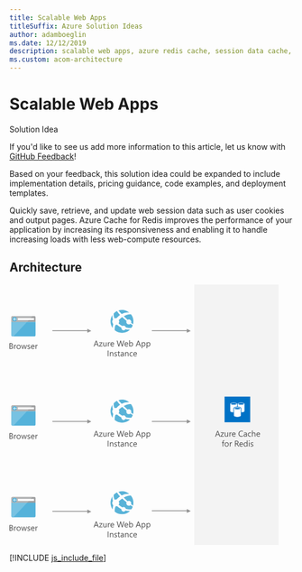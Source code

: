 ```yaml
---
title: Scalable Web Apps
titleSuffix: Azure Solution Ideas
author: adamboeglin
ms.date: 12/12/2019
description: scalable web apps, azure redis cache, session data cache, user cookie cache, azure cache for redis
ms.custom: acom-architecture
---
```

# Scalable Web Apps

<div class="alert">
    <p class="alert-title">
        <span class="icon is-left" aria-hidden="true">
            <span class="icon docon docon-lightbulb" role="presentation"></span>
        </span>Solution Idea</p>
    <p>If you'd like to see us add more information to this article, let us know with <a href="#feedback">GitHub Feedback</a>!</p>
    <p>Based on your feedback, this solution idea could be expanded to include implementation details, pricing guidance, code examples, and deployment templates.</p>
</div>

Quickly save, retrieve, and update web session data such as user cookies and output pages. Azure Cache for Redis improves the performance of your application by increasing its responsiveness and enabling it to handle increasing loads with less web-compute resources.

## Architecture

<svg class="architecture-diagram" aria-labelledby="scalable-web-apps" height="462" viewbox="0 0 478 462" width="478" xmlns="http://www.w3.org/2000/svg">
    <g fill="none" fill-rule="evenodd" stroke="none" stroke-width="1">
        <path fill="#F3F3F3" d="M327.96 461.997h149.714V0H327.96z"/>
        <path fill="#949494" d="M145.29 82.15l-7.064-3.646v2.534H76.208v1.5h62.018v3.03zM145.29 243.01l-7.064-3.646v2.534H76.208v1.5h62.018v3.03zM321.79 243.01l-7.065-3.646v2.534h-62.018v1.5h62.018v3.03zM321.79 82.15l-7.065-3.646v2.534h-62.018v1.5h62.018v3.03zM321.79 401.69l-7.065-3.647v2.534h-62.018v1.5h62.018v3.031zM145.29 402.69l-7.064-3.647v2.534H76.208v1.5h62.018v3.031z"/>
        <path d="M0 114.363v-10.285h2.926c.889 0 1.594.218 2.116.653.52.435.78 1 .78 1.699 0 .584-.156 1.09-.471 1.52-.317.432-.751.737-1.306.919v.029c.693.08 1.248.343 1.664.785.416.443.624 1.018.624 1.725 0 .88-.316 1.593-.947 2.138-.631.545-1.427.817-2.388.817H0zm1.205-9.194v3.32h1.233c.66 0 1.179-.16 1.556-.477.378-.318.567-.766.567-1.344 0-1-.658-1.5-1.972-1.5H1.205zm0 4.403v3.7H2.84c.708 0 1.256-.167 1.646-.501.39-.335.584-.794.584-1.378 0-1.214-.827-1.821-2.481-1.821H1.205zM12.092 108.21c-.206-.158-.502-.237-.89-.237-.502 0-.921.237-1.258.71-.337.472-.505 1.118-.505 1.935v3.745H8.262v-7.344h1.177v1.512h.028c.167-.516.423-.919.768-1.208.343-.29.728-.433 1.154-.433.307 0 .54.034.703.1v1.22zM16.244 114.535c-1.085 0-1.951-.343-2.6-1.03-.647-.685-.971-1.595-.971-2.728 0-1.233.337-2.197 1.012-2.89.673-.694 1.584-1.04 2.732-1.04 1.095 0 1.949.337 2.563 1.01.615.675.922 1.61.922 2.805 0 1.172-.331 2.11-.993 2.816-.662.705-1.551 1.057-2.665 1.057m.087-6.698c-.756 0-1.354.257-1.793.77-.44.515-.66 1.223-.66 2.127 0 .87.223 1.557.667 2.059.444.502 1.04.753 1.786.753.76 0 1.345-.246 1.753-.74.409-.491.613-1.192.613-2.101 0-.918-.204-1.625-.613-2.122-.408-.498-.993-.746-1.753-.746M31.033 107.018l-2.201 7.345h-1.22l-1.514-5.257a3.523 3.523 0 01-.114-.682h-.029a3.197 3.197 0 01-.151.667l-1.642 5.272h-1.176l-2.224-7.345h1.234l1.52 5.523c.048.167.082.387.101.66h.058c.014-.21.057-.435.129-.674l1.692-5.509h1.076l1.521 5.537c.047.177.084.398.107.66h.058c.009-.186.049-.406.122-.66l1.491-5.537h1.162zM31.952 114.097v-1.262c.641.473 1.346.71 2.115.71 1.033 0 1.55-.344 1.55-1.033a.898.898 0 00-.133-.498 1.323 1.323 0 00-.358-.362 2.73 2.73 0 00-.531-.284 33.69 33.69 0 00-.657-.26 8.275 8.275 0 01-.856-.393 2.56 2.56 0 01-.617-.444 1.663 1.663 0 01-.373-.563 1.99 1.99 0 01-.126-.739c0-.344.079-.649.237-.914a2.08 2.08 0 01.631-.667 2.93 2.93 0 01.9-.405 3.985 3.985 0 011.043-.137c.637 0 1.205.11 1.707.33v1.191c-.54-.354-1.161-.53-1.864-.53-.22 0-.419.024-.596.074-.176.05-.328.122-.455.212a.982.982 0 00-.294.327.858.858 0 00-.104.418c0 .192.035.352.104.481.07.13.171.244.305.345.134.1.296.191.487.272.192.081.409.17.654.266.325.124.616.252.875.384.257.13.477.28.659.444.181.165.322.355.42.57.097.215.147.471.147.768 0 .363-.081.678-.24.946-.161.268-.375.49-.643.667a2.933 2.933 0 01-.924.395 4.58 4.58 0 01-1.098.128c-.756 0-1.41-.145-1.965-.437M44.531 110.985h-5.184c.018.817.238 1.448.66 1.894.42.444.998.667 1.735.667.827 0 1.587-.273 2.28-.818v1.105c-.645.467-1.499.702-2.56.702-1.037 0-1.853-.333-2.446-1-.592-.667-.889-1.606-.889-2.816 0-1.142.324-2.074.971-2.793.65-.72 1.453-1.08 2.415-1.08.96 0 1.704.312 2.23.933.525.622.788 1.484.788 2.589v.617zm-1.204-.997c-.005-.68-.169-1.207-.49-1.585-.324-.378-.773-.566-1.347-.566-.555 0-1.025.198-1.412.594-.388.398-.627.916-.718 1.557h3.967zM50.14 108.21c-.206-.158-.502-.237-.89-.237-.502 0-.922.237-1.258.71-.337.472-.505 1.118-.505 1.935v3.745h-1.178v-7.344h1.178v1.512h.027c.167-.516.423-.919.768-1.208.344-.29.729-.433 1.155-.433.306 0 .54.034.703.1v1.22zM158.528 430.558h-1.334l-1.09-2.883h-4.36l-1.026 2.883h-1.34l3.943-10.285h1.248l3.96 10.285zm-2.818-3.966l-1.614-4.383a4.005 4.005 0 01-.157-.688h-.03c-.048.292-.102.52-.165.688l-1.599 4.383h3.565zM165.005 423.55l-4.347 6.004h4.304v1.004h-6.032v-.366l4.346-5.974h-3.937v-1.005h5.666zM172.464 430.558h-1.176v-1.162h-.03c-.486.89-1.242 1.334-2.265 1.334-1.75 0-2.625-1.042-2.625-3.127v-4.391h1.169v4.203c0 1.55.593 2.326 1.779 2.326.574 0 1.045-.212 1.417-.635.37-.424.555-.978.555-1.66v-4.234h1.176v7.346zM178.667 424.404c-.206-.158-.502-.237-.89-.237-.502 0-.921.237-1.258.71-.337.472-.505 1.12-.505 1.935v3.744h-1.177v-7.343h1.177v1.512h.028c.167-.515.423-.919.768-1.208a1.74 1.74 0 011.154-.433c.307 0 .54.034.703.1v1.22zM185.652 427.18h-5.184c.018.816.238 1.447.66 1.894.42.444.998.667 1.735.667.827 0 1.587-.274 2.28-.82v1.107c-.645.466-1.499.702-2.56.702-1.037 0-1.853-.333-2.446-1-.592-.667-.889-1.607-.889-2.817 0-1.141.324-2.074.971-2.793.65-.718 1.453-1.08 2.415-1.08.96 0 1.704.313 2.23.934.525.622.788 1.483.788 2.589v.617zm-1.204-.997c-.005-.68-.169-1.207-.49-1.585-.324-.378-.773-.566-1.347-.566-.555 0-1.025.198-1.412.593-.388.399-.627.916-.718 1.558h3.967zM203.805 420.272l-2.904 10.286h-1.413l-2.117-7.517a4.81 4.81 0 01-.165-1.046h-.027a5.402 5.402 0 01-.186 1.032l-2.13 7.53h-1.4l-3.011-10.285h1.327l2.186 7.89c.091.33.148.674.172 1.034h.036c.024-.255.099-.599.222-1.034l2.273-7.89h1.156l2.18 7.947c.077.274.135.594.173.962h.028c.02-.25.083-.578.194-.99l2.1-7.918h1.306zM210.726 427.18h-5.184c.018.816.238 1.447.66 1.894.42.444.998.667 1.735.667.827 0 1.587-.274 2.28-.82v1.107c-.645.466-1.499.702-2.56.702-1.037 0-1.853-.333-2.446-1-.592-.667-.889-1.607-.889-2.817 0-1.141.324-2.074.971-2.793.65-.718 1.453-1.08 2.415-1.08.96 0 1.704.313 2.23.934.525.622.788 1.483.788 2.589v.617zm-1.204-.997c-.005-.68-.169-1.207-.49-1.585-.324-.378-.773-.566-1.347-.566-.555 0-1.025.198-1.412.593-.388.399-.627.916-.718 1.558h3.967zM213.71 429.496h-.028v1.061h-1.177v-10.874h1.177v4.821h.028c.578-.975 1.425-1.463 2.539-1.463.942 0 1.68.33 2.213.986.532.657.799 1.537.799 2.643 0 1.228-.3 2.213-.896 2.952-.598.738-1.415 1.106-2.453 1.106-.97 0-1.705-.41-2.202-1.232m-.028-2.962v1.025c0 .608.197 1.122.592 1.545.393.424.894.636 1.502.636.713 0 1.27-.272 1.675-.817.404-.546.606-1.304.606-2.276 0-.816-.19-1.458-.567-1.922-.377-.462-.89-.694-1.535-.694-.684 0-1.233.236-1.65.713-.415.477-.623 1.071-.623 1.79M233.283 430.558h-1.334l-1.09-2.883h-4.361l-1.025 2.883h-1.341l3.944-10.285h1.248l3.959 10.285zm-2.818-3.966l-1.614-4.383a4.005 4.005 0 01-.157-.688h-.03c-.048.292-.102.52-.165.688l-1.599 4.383h3.565zM235.844 429.496h-.028v4.438h-1.177v-10.72h1.177v1.29h.028c.578-.975 1.425-1.463 2.539-1.463.947 0 1.686.33 2.215.986.532.657.797 1.537.797 2.643 0 1.228-.3 2.213-.896 2.952-.598.738-1.415 1.106-2.453 1.106-.952 0-1.685-.41-2.202-1.232m-.028-2.962v1.025c0 .608.197 1.122.592 1.545.393.424.894.636 1.502.636.713 0 1.27-.272 1.675-.817.404-.546.606-1.304.606-2.276 0-.816-.19-1.458-.567-1.922-.377-.462-.89-.694-1.535-.694-.684 0-1.233.236-1.65.713-.415.477-.623 1.071-.623 1.79M244.478 429.496h-.027v4.438h-1.178v-10.72h1.178v1.29h.027c.578-.975 1.425-1.463 2.539-1.463.947 0 1.687.33 2.216.986.53.657.796 1.537.796 2.643 0 1.228-.3 2.213-.896 2.952-.597.738-1.415 1.106-2.453 1.106-.952 0-1.684-.41-2.202-1.232m-.027-2.962v1.025c0 .608.196 1.122.59 1.545.394.424.895.636 1.503.636.713 0 1.27-.272 1.675-.817.405-.546.607-1.304.607-2.276 0-.816-.19-1.458-.568-1.922-.377-.462-.888-.694-1.535-.694-.683 0-1.232.236-1.648.713-.416.477-.624 1.071-.624 1.79M174.475 448.183h1.205v-10.284h-1.205zM184.323 448.184h-1.177v-4.188c0-1.56-.568-2.338-1.707-2.338-.588 0-1.074.219-1.459.663-.385.442-.577 1-.577 1.675v4.188h-1.177v-7.346h1.177v1.22h.028c.555-.928 1.358-1.392 2.411-1.392.802 0 1.417.26 1.842.78.426.517.64 1.267.64 2.249v4.489zM186.095 447.918v-1.263c.64.474 1.345.71 2.114.71 1.034 0 1.55-.343 1.55-1.032a.898.898 0 00-.132-.498 1.31 1.31 0 00-.359-.362 2.73 2.73 0 00-.53-.284 33.69 33.69 0 00-.657-.261 8.275 8.275 0 01-.856-.392 2.588 2.588 0 01-.618-.444 1.667 1.667 0 01-.373-.564 1.987 1.987 0 01-.126-.738c0-.345.08-.649.237-.914a2.07 2.07 0 01.631-.667c.263-.181.564-.314.9-.405a3.985 3.985 0 011.043-.137c.637 0 1.206.109 1.707.33v1.191c-.54-.354-1.16-.532-1.864-.532-.22 0-.418.026-.595.075-.177.05-.328.123-.456.212a.995.995 0 00-.294.328.858.858 0 00-.103.418c0 .192.035.352.103.481.07.13.172.244.305.345.135.099.296.191.487.272.192.081.41.17.654.266.326.124.617.252.875.384.257.129.477.279.66.444.18.165.322.354.42.57.096.215.146.471.146.768 0 .363-.08.678-.24.946a2.077 2.077 0 01-.642.667 2.933 2.933 0 01-.924.395 4.58 4.58 0 01-1.098.128c-.756 0-1.41-.145-1.965-.437M196.179 448.112c-.278.151-.644.23-1.099.23-1.286 0-1.929-.718-1.929-2.153v-4.347h-1.262v-1.003h1.262v-1.793l1.176-.38v2.173h1.852v1.003h-1.852v4.14c0 .491.084.844.251 1.054.167.21.446.314.833.314.296 0 .552-.08.768-.243v1.005zM203.006 448.184h-1.176v-1.148h-.028c-.512.879-1.265 1.32-2.26 1.32-.732 0-1.304-.194-1.718-.581-.413-.387-.62-.902-.62-1.542 0-1.372.808-2.17 2.424-2.396l2.202-.307c0-1.25-.505-1.873-1.514-1.873-.883 0-1.682.3-2.395.904v-1.205c.722-.46 1.555-.69 2.496-.69 1.726 0 2.59.914 2.59 2.74v4.778zm-1.176-3.715l-1.77.243c-.546.076-.958.212-1.235.405-.277.195-.416.538-.416 1.03 0 .358.128.65.384.879.256.227.596.34 1.021.34.584 0 1.066-.205 1.446-.613.38-.41.57-.927.57-1.553v-.731zM211.318 448.184h-1.177v-4.188c0-1.56-.568-2.338-1.707-2.338-.588 0-1.074.219-1.459.663-.385.442-.577 1-.577 1.675v4.188h-1.177v-7.346h1.177v1.22h.028c.555-.928 1.358-1.392 2.411-1.392.802 0 1.417.26 1.842.78.426.517.64 1.267.64 2.249v4.489zM218.54 447.847c-.563.339-1.233.509-2.008.509-1.047 0-1.892-.341-2.535-1.023-.644-.68-.965-1.563-.965-2.65 0-1.21.347-2.182 1.04-2.914.694-.734 1.618-1.103 2.776-1.103.645 0 1.214.12 1.707.36v1.205c-.545-.382-1.128-.573-1.75-.573-.751 0-1.367.268-1.847.806-.48.537-.721 1.243-.721 2.118 0 .862.226 1.54.678 2.037.452.499 1.058.748 1.818.748.64 0 1.244-.213 1.807-.64v1.12zM226.221 444.806h-5.184c.018.816.238 1.447.66 1.894.42.444.999.667 1.736.667.827 0 1.587-.273 2.28-.82v1.107c-.645.466-1.5.702-2.56.702-1.037 0-1.853-.333-2.446-1-.593-.667-.89-1.607-.89-2.817 0-1.141.325-2.074.971-2.793.65-.718 1.453-1.08 2.415-1.08.96 0 1.704.313 2.23.934.525.622.788 1.483.788 2.589v.617zm-1.203-.997c-.006-.68-.17-1.207-.492-1.585-.323-.378-.772-.566-1.346-.566-.555 0-1.025.198-1.412.593-.387.399-.626.916-.718 1.558h3.968z" fill="#505050"/>
        <path d="M199.097 52.228l.002.002c5.56-2.957 10.429-3.023 13.575-2.543a20.348 20.348 0 00-19.222-3.691 164.04 164.04 0 005.644 6.232h.001zM183.747 69.421a6.133 6.133 0 01.004-7.448c-1.4-3.366-1.284-6.164-.82-8.125-4.688 6.821-4.857 16.052.089 23.134.109-2.094.443-4.52 1.182-7.037a6.215 6.215 0 01-.455-.524M186.543 59.914a6.144 6.144 0 013.35-.23c.222-.252.45-.505.686-.757a37.668 37.668 0 015.65-4.895l-.013-.014c-2.143-2.274-4.043-4.606-5.463-6.918a20.182 20.182 0 00-5.624 4.07c-.283 1.666-.403 4.823 1.414 8.744M202.89 56.124c2.4 2.386 4.677 4.517 6.75 6.374a4.361 4.361 0 015.643 1.12 4.364 4.364 0 01.594 4.208 109.046 109.046 0 003.487 2.73c1.55-5.87.471-12.366-3.509-17.56-.078-.102-.162-.198-.242-.299-.35-.033-5.523-.445-12.723 3.427M205.058 80.132a4.068 4.068 0 01-5.683-.747 4.06 4.06 0 01-.788-2.863 33.99 33.99 0 01-5.927-3.779 51.36 51.36 0 01-1.648-1.392 6.11 6.11 0 01-2.835.461c-1.383 3.714-1.54 7.012-1.394 9.25a20.353 20.353 0 0012.941 4.632 20.265 20.265 0 0014.115-5.723c-2.04-.004-4.764-.135-7.88-.828a3.974 3.974 0 01-.9.99M214.466 69.738a4.384 4.384 0 01-6.137-.817c-1.026-1.341-1.132-3.083-.457-4.514-2.551-1.99-5.243-4.215-7.783-6.564h.002c-.066-.061-.13-.124-.194-.185.064.063.125.128.19.19-1.654 1.128-3.423 2.535-5.304 4.29-.247.233-.475.466-.71.7a6.162 6.162 0 01-.257 6.143c.355.304.722.607 1.106.91a38.16 38.16 0 005.499 3.654c1.75-1.127 4.1-.763 5.386.922.375.49.608 1.042.73 1.61 5.053 1.453 8.75.947 10.004.685a20.324 20.324 0 002.279-4.463c-.77-.524-2.128-1.434-4.085-2.813-.091.083-.17.176-.27.252" fill="#59B3D8"/>
        <path d="M158.528 109.737h-1.334l-1.09-2.883h-4.36l-1.026 2.883h-1.34l3.943-10.285h1.248l3.96 10.285zm-2.818-3.966l-1.614-4.383a4.005 4.005 0 01-.157-.688h-.03a3.764 3.764 0 01-.165.688l-1.599 4.383h3.565zM165.005 102.73l-4.347 6.003h4.304v1.004h-6.032v-.366l4.346-5.974h-3.937v-1.005h5.666zM172.464 109.737h-1.176v-1.162h-.03c-.486.89-1.242 1.334-2.265 1.334-1.75 0-2.625-1.042-2.625-3.127v-4.39h1.169v4.203c0 1.55.593 2.325 1.779 2.325.574 0 1.045-.212 1.417-.635.37-.424.555-.977.555-1.66v-4.233h1.176v7.345zM178.667 103.584c-.206-.159-.502-.237-.89-.237-.502 0-.921.237-1.258.71-.337.472-.505 1.118-.505 1.936v3.744h-1.177v-7.344h1.177v1.513h.028c.167-.517.423-.92.768-1.209.343-.29.728-.434 1.154-.434.307 0 .54.034.703.1v1.22zM185.652 106.359h-5.184c.018.817.238 1.448.66 1.894.42.444.998.667 1.735.667.827 0 1.587-.273 2.28-.818v1.105c-.645.467-1.499.702-2.56.702-1.037 0-1.853-.333-2.446-1-.592-.667-.889-1.606-.889-2.816 0-1.142.324-2.074.971-2.793.65-.72 1.453-1.08 2.415-1.08.96 0 1.704.312 2.23.933.525.622.788 1.484.788 2.589v.617zm-1.204-.997c-.005-.68-.169-1.207-.49-1.585-.324-.378-.773-.566-1.347-.566-.555 0-1.025.198-1.412.594-.388.398-.627.916-.718 1.557h3.967zM203.805 99.452l-2.904 10.285h-1.413l-2.117-7.516a4.81 4.81 0 01-.165-1.047h-.027a5.402 5.402 0 01-.186 1.033l-2.13 7.53h-1.4l-3.011-10.285h1.327l2.186 7.89c.091.33.148.673.172 1.033h.036c.024-.254.099-.598.222-1.033l2.273-7.89h1.156l2.18 7.947c.077.273.135.593.173.96h.028c.02-.248.083-.577.194-.99l2.1-7.917h1.306zM210.726 106.359h-5.184c.018.817.238 1.448.66 1.894.42.444.998.667 1.735.667.827 0 1.587-.273 2.28-.818v1.105c-.645.467-1.499.702-2.56.702-1.037 0-1.853-.333-2.446-1-.592-.667-.889-1.606-.889-2.816 0-1.142.324-2.074.971-2.793.65-.72 1.453-1.08 2.415-1.08.96 0 1.704.312 2.23.933.525.622.788 1.484.788 2.589v.617zm-1.204-.997c-.005-.68-.169-1.207-.49-1.585-.324-.378-.773-.566-1.347-.566-.555 0-1.025.198-1.412.594-.388.398-.627.916-.718 1.557h3.967zM213.71 108.676h-.028v1.06h-1.177V98.865h1.177v4.82h.028c.578-.975 1.425-1.463 2.539-1.463.942 0 1.68.329 2.213.986.532.657.799 1.538.799 2.643 0 1.229-.3 2.213-.896 2.952-.598.738-1.415 1.107-2.453 1.107-.97 0-1.705-.411-2.202-1.233m-.028-2.962v1.025c0 .608.197 1.122.592 1.546.393.423.894.635 1.502.635.713 0 1.27-.272 1.675-.817.404-.546.606-1.304.606-2.275 0-.817-.19-1.458-.567-1.922-.377-.463-.89-.695-1.535-.695-.684 0-1.233.237-1.65.713-.415.477-.623 1.072-.623 1.79M233.283 109.737h-1.334l-1.09-2.883h-4.361l-1.025 2.883h-1.341l3.944-10.285h1.248l3.959 10.285zm-2.818-3.966l-1.614-4.383a4.005 4.005 0 01-.157-.688h-.03a3.764 3.764 0 01-.165.688l-1.599 4.383h3.565zM235.844 108.676h-.028v4.439h-1.177v-10.722h1.177v1.29h.028c.578-.974 1.425-1.462 2.539-1.462.947 0 1.686.329 2.215.986.532.657.797 1.538.797 2.643 0 1.229-.3 2.213-.896 2.952-.598.738-1.415 1.107-2.453 1.107-.952 0-1.685-.411-2.202-1.233m-.028-2.962v1.025c0 .608.197 1.122.592 1.546.393.423.894.635 1.502.635.713 0 1.27-.272 1.675-.817.404-.546.606-1.304.606-2.275 0-.817-.19-1.458-.567-1.922-.377-.463-.89-.695-1.535-.695-.684 0-1.233.237-1.65.713-.415.477-.623 1.072-.623 1.79M244.478 108.676h-.027v4.439h-1.178v-10.722h1.178v1.29h.027c.578-.974 1.425-1.462 2.539-1.462.947 0 1.687.329 2.216.986.53.657.796 1.538.796 2.643 0 1.229-.3 2.213-.896 2.952-.597.738-1.415 1.107-2.453 1.107-.952 0-1.684-.411-2.202-1.233m-.027-2.962v1.025c0 .608.196 1.122.59 1.546.394.423.895.635 1.503.635.713 0 1.27-.272 1.675-.817.405-.546.607-1.304.607-2.275 0-.817-.19-1.458-.568-1.922-.377-.463-.888-.695-1.535-.695-.683 0-1.232.237-1.648.713-.416.477-.624 1.072-.624 1.79M174.475 127.363h1.205v-10.285h-1.205zM184.323 127.363h-1.177v-4.188c0-1.56-.568-2.338-1.707-2.338-.588 0-1.074.22-1.459.663-.385.442-.577 1-.577 1.675v4.188h-1.177v-7.345h1.177v1.22h.028c.555-.928 1.358-1.392 2.411-1.392.802 0 1.417.26 1.842.779.426.518.64 1.268.64 2.249v4.489zM186.095 127.097v-1.262c.64.473 1.345.71 2.114.71 1.034 0 1.55-.344 1.55-1.033a.898.898 0 00-.132-.498 1.323 1.323 0 00-.359-.362 2.73 2.73 0 00-.53-.284 33.69 33.69 0 00-.657-.26 8.275 8.275 0 01-.856-.393 2.56 2.56 0 01-.618-.444 1.663 1.663 0 01-.373-.563 1.99 1.99 0 01-.126-.739c0-.344.08-.649.237-.914a2.08 2.08 0 01.631-.667 2.93 2.93 0 01.9-.405 3.985 3.985 0 011.043-.137c.637 0 1.206.11 1.707.33v1.191c-.54-.354-1.16-.53-1.864-.53-.22 0-.418.024-.595.074-.177.05-.328.122-.456.212a.982.982 0 00-.294.327.858.858 0 00-.103.418c0 .192.035.352.103.481.07.13.172.244.305.345.135.1.296.191.487.272.192.081.41.17.654.266.326.124.617.252.875.384.257.13.477.28.66.444.18.165.322.355.42.57.096.215.146.471.146.768 0 .363-.08.678-.24.946-.16.268-.374.49-.642.667a2.933 2.933 0 01-.924.395 4.58 4.58 0 01-1.098.128c-.756 0-1.41-.145-1.965-.437M196.179 127.291c-.278.153-.644.23-1.099.23-1.286 0-1.929-.718-1.929-2.153v-4.346h-1.262v-1.004h1.262v-1.793l1.176-.38v2.174h1.852v1.003h-1.852v4.138c0 .493.084.846.251 1.056.167.21.446.315.833.315.296 0 .552-.082.768-.245v1.005zM203.006 127.363h-1.176v-1.148h-.028c-.512.88-1.265 1.32-2.26 1.32-.732 0-1.304-.194-1.718-.58-.413-.388-.62-.902-.62-1.543 0-1.372.808-2.17 2.424-2.396l2.202-.307c0-1.249-.505-1.873-1.514-1.873-.883 0-1.682.301-2.395.904v-1.205c.722-.459 1.555-.689 2.496-.689 1.726 0 2.59.913 2.59 2.74v4.777zm-1.176-3.715l-1.77.243c-.546.077-.958.212-1.235.405-.277.195-.416.538-.416 1.03 0 .358.128.651.384.88.256.226.596.34 1.021.34.584 0 1.066-.206 1.446-.614.38-.409.57-.927.57-1.553v-.73zM211.318 127.363h-1.177v-4.188c0-1.56-.568-2.338-1.707-2.338-.588 0-1.074.22-1.459.663-.385.442-.577 1-.577 1.675v4.188h-1.177v-7.345h1.177v1.22h.028c.555-.928 1.358-1.392 2.411-1.392.802 0 1.417.26 1.842.779.426.518.64 1.268.64 2.249v4.489zM218.54 127.026c-.563.339-1.233.509-2.008.509-1.047 0-1.892-.341-2.535-1.022-.644-.681-.965-1.564-.965-2.65 0-1.21.347-2.182 1.04-2.915.694-.734 1.618-1.102 2.776-1.102.645 0 1.214.12 1.707.359v1.205c-.545-.382-1.128-.573-1.75-.573-.751 0-1.367.268-1.847.806s-.721 1.244-.721 2.119c0 .86.226 1.54.678 2.037.452.498 1.058.747 1.818.747.64 0 1.244-.213 1.807-.64v1.12zM226.221 123.985h-5.184c.018.817.238 1.448.66 1.894.42.444.999.667 1.736.667.827 0 1.587-.273 2.28-.818v1.105c-.645.467-1.5.702-2.56.702-1.037 0-1.853-.333-2.446-1-.593-.667-.89-1.606-.89-2.816 0-1.142.325-2.074.971-2.793.65-.72 1.453-1.08 2.415-1.08.96 0 1.704.312 2.23.933.525.622.788 1.484.788 2.589v.617zm-1.203-.997c-.006-.68-.17-1.207-.492-1.585-.323-.378-.772-.566-1.346-.566-.555 0-1.025.198-1.412.594-.387.398-.626.916-.718 1.557h3.968zM158.528 269.737h-1.334l-1.09-2.883h-4.36l-1.026 2.883h-1.34l3.943-10.285h1.248l3.96 10.285zm-2.818-3.966l-1.614-4.383a4.005 4.005 0 01-.157-.688h-.03c-.048.292-.102.52-.165.688l-1.599 4.383h3.565zM165.005 262.73l-4.347 6.003h4.304v1.005h-6.032v-.366l4.346-5.975h-3.937v-1.005h5.666zM172.464 269.737h-1.176v-1.162h-.03c-.486.89-1.242 1.334-2.265 1.334-1.75 0-2.625-1.042-2.625-3.127v-4.39h1.169v4.202c0 1.55.593 2.326 1.779 2.326.574 0 1.045-.212 1.417-.635.37-.424.555-.978.555-1.66v-4.234h1.176v7.346zM178.667 263.584c-.206-.158-.502-.237-.89-.237-.502 0-.921.237-1.258.71-.337.472-.505 1.119-.505 1.936v3.743h-1.177v-7.343h1.177v1.512h.028c.167-.515.423-.919.768-1.208a1.745 1.745 0 011.154-.433c.307 0 .54.034.703.099v1.221zM185.652 266.36h-5.184c.018.815.238 1.446.66 1.893.42.444.998.667 1.735.667.827 0 1.587-.273 2.28-.819v1.106c-.645.466-1.499.702-2.56.702-1.037 0-1.853-.333-2.446-1-.592-.667-.889-1.607-.889-2.817 0-1.14.324-2.074.971-2.793.65-.718 1.453-1.08 2.415-1.08.96 0 1.704.313 2.23.934.525.622.788 1.483.788 2.59v.616zm-1.204-.998c-.005-.68-.169-1.207-.49-1.585-.324-.378-.773-.566-1.347-.566-.555 0-1.025.198-1.412.593-.388.4-.627.916-.718 1.558h3.967zM203.805 259.452l-2.904 10.285h-1.413l-2.117-7.516a4.81 4.81 0 01-.165-1.047h-.027a5.402 5.402 0 01-.186 1.033l-2.13 7.53h-1.4l-3.011-10.285h1.327l2.186 7.89c.091.33.148.673.172 1.033h.036c.024-.254.099-.598.222-1.033l2.273-7.89h1.156l2.18 7.946c.077.274.135.594.173.962h.028c.02-.249.083-.578.194-.99l2.1-7.918h1.306zM210.726 266.36h-5.184c.018.815.238 1.446.66 1.893.42.444.998.667 1.735.667.827 0 1.587-.273 2.28-.819v1.106c-.645.466-1.499.702-2.56.702-1.037 0-1.853-.333-2.446-1-.592-.667-.889-1.607-.889-2.817 0-1.14.324-2.074.971-2.793.65-.718 1.453-1.08 2.415-1.08.96 0 1.704.313 2.23.934.525.622.788 1.483.788 2.59v.616zm-1.204-.998c-.005-.68-.169-1.207-.49-1.585-.324-.378-.773-.566-1.347-.566-.555 0-1.025.198-1.412.593-.388.4-.627.916-.718 1.558h3.967zM213.71 268.676h-.028v1.06h-1.177v-10.873h1.177v4.82h.028c.578-.974 1.425-1.462 2.539-1.462.942 0 1.68.329 2.213.986.532.657.799 1.537.799 2.643 0 1.228-.3 2.213-.896 2.952-.598.738-1.415 1.106-2.453 1.106-.97 0-1.705-.41-2.202-1.232m-.028-2.962v1.025c0 .608.197 1.122.592 1.545.393.424.894.636 1.502.636.713 0 1.27-.272 1.675-.817.404-.546.606-1.304.606-2.276 0-.816-.19-1.458-.567-1.922-.377-.462-.89-.694-1.535-.694-.684 0-1.233.236-1.65.713-.415.477-.623 1.072-.623 1.79M233.283 269.737h-1.334l-1.09-2.883h-4.361l-1.025 2.883h-1.341l3.944-10.285h1.248l3.959 10.285zm-2.818-3.966l-1.614-4.383a4.005 4.005 0 01-.157-.688h-.03c-.048.292-.102.52-.165.688l-1.599 4.383h3.565zM235.844 268.676h-.028v4.438h-1.177v-10.721h1.177v1.29h.028c.578-.974 1.425-1.462 2.539-1.462.947 0 1.686.329 2.215.986.532.657.797 1.537.797 2.643 0 1.228-.3 2.213-.896 2.952-.598.738-1.415 1.106-2.453 1.106-.952 0-1.685-.41-2.202-1.232m-.028-2.962v1.025c0 .608.197 1.122.592 1.545.393.424.894.636 1.502.636.713 0 1.27-.272 1.675-.817.404-.546.606-1.304.606-2.276 0-.816-.19-1.458-.567-1.922-.377-.462-.89-.694-1.535-.694-.684 0-1.233.236-1.65.713-.415.477-.623 1.072-.623 1.79M244.478 268.676h-.027v4.438h-1.178v-10.721h1.178v1.29h.027c.578-.974 1.425-1.462 2.539-1.462.947 0 1.687.329 2.216.986.53.657.796 1.537.796 2.643 0 1.228-.3 2.213-.896 2.952-.597.738-1.415 1.106-2.453 1.106-.952 0-1.684-.41-2.202-1.232m-.027-2.962v1.025c0 .608.196 1.122.59 1.545.394.424.895.636 1.503.636.713 0 1.27-.272 1.675-.817.405-.546.607-1.304.607-2.276 0-.816-.19-1.458-.568-1.922-.377-.462-.888-.694-1.535-.694-.683 0-1.232.236-1.648.713-.416.477-.624 1.072-.624 1.79M174.475 287.363h1.205v-10.285h-1.205zM184.323 287.363h-1.177v-4.188c0-1.559-.568-2.338-1.707-2.338-.588 0-1.074.22-1.459.663-.385.442-.577 1.001-.577 1.675v4.188h-1.177v-7.346h1.177v1.221h.028c.555-.929 1.358-1.393 2.411-1.393.802 0 1.417.261 1.842.78.426.517.64 1.267.64 2.25v4.488zM186.095 287.098v-1.263c.64.474 1.345.71 2.114.71 1.034 0 1.55-.343 1.55-1.032a.898.898 0 00-.132-.498 1.31 1.31 0 00-.359-.362 2.73 2.73 0 00-.53-.284 33.69 33.69 0 00-.657-.261 8.275 8.275 0 01-.856-.392 2.588 2.588 0 01-.618-.444 1.667 1.667 0 01-.373-.564 1.987 1.987 0 01-.126-.738c0-.345.08-.65.237-.914a2.07 2.07 0 01.631-.667c.263-.181.564-.314.9-.405a3.985 3.985 0 011.043-.137c.637 0 1.206.109 1.707.33v1.19c-.54-.353-1.16-.531-1.864-.531-.22 0-.418.026-.595.075-.177.05-.328.123-.456.212a.995.995 0 00-.294.328.858.858 0 00-.103.418c0 .192.035.352.103.48.07.13.172.245.305.346.135.099.296.19.487.272.192.08.41.17.654.266.326.124.617.252.875.384.257.129.477.279.66.444.18.165.322.354.42.57.096.215.146.47.146.768 0 .363-.08.678-.24.946a2.077 2.077 0 01-.642.667 2.933 2.933 0 01-.924.395 4.58 4.58 0 01-1.098.128c-.756 0-1.41-.145-1.965-.437M196.179 287.292c-.278.151-.644.229-1.099.229-1.286 0-1.929-.717-1.929-2.152v-4.347h-1.262v-1.003h1.262v-1.793l1.176-.38v2.173h1.852v1.003h-1.852v4.139c0 .492.084.845.251 1.055.167.21.446.314.833.314.296 0 .552-.081.768-.243v1.005zM203.006 287.363h-1.176v-1.148h-.028c-.512.88-1.265 1.32-2.26 1.32-.732 0-1.304-.194-1.718-.58-.413-.388-.62-.903-.62-1.543 0-1.372.808-2.17 2.424-2.396l2.202-.307c0-1.249-.505-1.873-1.514-1.873-.883 0-1.682.3-2.395.904v-1.205c.722-.459 1.555-.69 2.496-.69 1.726 0 2.59.914 2.59 2.741v4.777zm-1.176-3.715l-1.77.243c-.546.076-.958.212-1.235.405-.277.195-.416.538-.416 1.03 0 .358.128.651.384.88.256.226.596.34 1.021.34.584 0 1.066-.206 1.446-.614.38-.409.57-.927.57-1.553v-.73zM211.318 287.363h-1.177v-4.188c0-1.559-.568-2.338-1.707-2.338-.588 0-1.074.22-1.459.663-.385.442-.577 1.001-.577 1.675v4.188h-1.177v-7.346h1.177v1.221h.028c.555-.929 1.358-1.393 2.411-1.393.802 0 1.417.261 1.842.78.426.517.64 1.267.64 2.25v4.488zM218.54 287.026c-.563.34-1.233.51-2.008.51-1.047 0-1.892-.342-2.535-1.024-.644-.68-.965-1.563-.965-2.649 0-1.21.347-2.183 1.04-2.915.694-.734 1.618-1.103 2.776-1.103.645 0 1.214.12 1.707.36v1.205c-.545-.382-1.128-.573-1.75-.573-.751 0-1.367.268-1.847.806-.48.537-.721 1.243-.721 2.118 0 .862.226 1.54.678 2.037.452.5 1.058.748 1.818.748.64 0 1.244-.213 1.807-.639v1.12zM226.221 283.985h-5.184c.018.816.238 1.447.66 1.894.42.444.999.667 1.736.667.827 0 1.587-.273 2.28-.819v1.106c-.645.466-1.5.702-2.56.702-1.037 0-1.853-.333-2.446-1-.593-.667-.89-1.607-.89-2.817 0-1.14.325-2.074.971-2.793.65-.718 1.453-1.08 2.415-1.08.96 0 1.704.313 2.23.934.525.622.788 1.483.788 2.59v.616zm-1.203-.997c-.006-.68-.17-1.207-.492-1.585-.323-.378-.772-.566-1.346-.566-.555 0-1.025.198-1.412.593-.387.4-.626.916-.718 1.558h3.968z" fill="#505050"/>
        <path d="M44.415 91.985H5.382a1.89 1.89 0 01-1.89-1.89v-23.82h42.812v23.82a1.89 1.89 0 01-1.89 1.89" fill="#54B2DA"/>
        <path d="M7.088 91.985H5.107a1.615 1.615 0 01-1.615-1.614V66.276h27.84L7.089 91.985z" fill="#77C2E2"/>
        <path d="M46.303 66.338H3.492V57.89A1.89 1.89 0 015.381 56h39.032a1.89 1.89 0 011.89 1.89v8.448z" fill="#9FA0A1"/>
        <path d="M31.387 66.338H3.49v-8.724c0-.89.724-1.614 1.615-1.614h35.679l-9.398 10.338z" fill="#B2B3B4"/>
        <path fill="#FFF" d="M14.742 63.021h28.811v-3.47H14.742z"/>
        <path d="M12.962 61.396a3.898 3.898 0 11-7.795-.001 3.898 3.898 0 017.795.001" fill="#54B2DA"/>
        <path fill="#FFF" d="M9.51 64.088l-2.644-2.644 2.644-2.643.604.603-2.04 2.04 2.04 2.04z"/>
        <path fill="#FFF" d="M7.622 61.824h5.341v-.854H7.622z"/>
        <path d="M199.097 211.436l.002.004c5.56-2.958 10.429-3.024 13.575-2.544a20.348 20.348 0 00-19.222-3.69 164.757 164.757 0 005.644 6.23h.001zM183.747 228.63a6.133 6.133 0 01.004-7.449c-1.4-3.366-1.284-6.163-.82-8.125-4.688 6.821-4.857 16.052.089 23.134.109-2.094.443-4.52 1.182-7.036a6.076 6.076 0 01-.455-.525M186.543 219.123a6.125 6.125 0 013.35-.229c.222-.253.45-.507.686-.758a37.61 37.61 0 015.65-4.895c-.004-.005-.01-.009-.013-.014-2.143-2.275-4.043-4.607-5.463-6.918a20.118 20.118 0 00-5.624 4.071c-.283 1.665-.403 4.822 1.414 8.743M202.89 215.333c2.4 2.385 4.677 4.516 6.75 6.374a4.362 4.362 0 015.643 1.12 4.364 4.364 0 01.594 4.209 107.222 107.222 0 003.487 2.727c1.55-5.869.471-12.365-3.509-17.559-.078-.102-.162-.198-.242-.299-.35-.032-5.523-.445-12.723 3.428M205.058 239.342a4.069 4.069 0 01-5.683-.748 4.06 4.06 0 01-.788-2.862 33.998 33.998 0 01-5.927-3.78 51.363 51.363 0 01-1.648-1.391 6.109 6.109 0 01-2.835.46c-1.383 3.714-1.54 7.01-1.394 9.25a20.353 20.353 0 0012.941 4.633 20.266 20.266 0 0014.115-5.723c-2.04-.004-4.764-.135-7.88-.828a3.974 3.974 0 01-.9.989M214.466 228.946a4.383 4.383 0 01-6.137-.816c-1.026-1.342-1.132-3.084-.457-4.515-2.551-1.988-5.243-4.214-7.783-6.563l.002-.001c-.066-.061-.13-.124-.194-.184.064.062.125.128.19.189-1.654 1.129-3.423 2.536-5.304 4.292-.247.23-.475.465-.71.698a6.162 6.162 0 01-.257 6.143c.355.304.722.607 1.106.91a38.09 38.09 0 005.499 3.655c1.75-1.128 4.1-.763 5.386.92.375.493.608 1.044.73 1.613 5.053 1.45 8.75.946 10.004.684.95-1.4 1.71-2.901 2.279-4.464-.77-.523-2.128-1.434-4.085-2.812-.091.082-.17.175-.27.25" fill="#59B3D8"/>
        <path d="M44.415 250.193H5.382a1.89 1.89 0 01-1.89-1.89v-23.818h42.812v23.818a1.89 1.89 0 01-1.89 1.89" fill="#54B2DA"/>
        <path d="M7.088 250.193H5.107a1.615 1.615 0 01-1.615-1.613v-24.095h27.84L7.089 250.193z" fill="#77C2E2"/>
        <path d="M46.303 224.546H3.492v-8.448a1.89 1.89 0 011.89-1.89h39.032a1.89 1.89 0 011.89 1.89v8.448z" fill="#9FA0A1"/>
        <path d="M31.387 224.546H3.49v-8.724c0-.89.724-1.614 1.615-1.614h35.679l-9.398 10.338z" fill="#B2B3B4"/>
        <path fill="#FFF" d="M14.742 221.23h28.811v-3.471H14.742z"/>
        <path d="M12.962 219.604a3.898 3.898 0 11-7.796 0 3.898 3.898 0 017.796 0" fill="#54B2DA"/>
        <path fill="#FFF" d="M9.51 222.296l-2.644-2.644 2.644-2.643.604.604-2.04 2.04 2.04 2.04z"/>
        <path fill="#FFF" d="M7.622 220.032h5.341v-.854H7.622z"/>
        <path d="M199.097 373.89l.002.004c5.56-2.958 10.429-3.024 13.575-2.544a20.348 20.348 0 00-19.222-3.69 165.535 165.535 0 005.644 6.23h.001zM183.747 391.084a6.133 6.133 0 01.004-7.448c-1.4-3.366-1.284-6.163-.82-8.125-4.688 6.821-4.857 16.052.089 23.134.109-2.094.443-4.52 1.182-7.037a6.215 6.215 0 01-.455-.524M186.543 381.577a6.116 6.116 0 013.35-.229c.222-.253.45-.507.686-.758a37.61 37.61 0 015.65-4.895.092.092 0 00-.013-.014c-2.143-2.275-4.043-4.607-5.463-6.919a20.124 20.124 0 00-3.407 2.104 20.529 20.529 0 00-2.217 1.967c-.283 1.666-.403 4.823 1.414 8.744M202.89 377.787c2.4 2.385 4.677 4.516 6.75 6.374a4.36 4.36 0 015.643 1.121 4.363 4.363 0 01.594 4.208 108.674 108.674 0 003.487 2.728c1.55-5.869.471-12.367-3.509-17.559-.078-.102-.162-.198-.242-.3-.35-.032-5.523-.444-12.723 3.428M205.058 401.796a4.069 4.069 0 01-5.683-.748 4.06 4.06 0 01-.788-2.863 33.88 33.88 0 01-5.927-3.78 50.096 50.096 0 01-1.648-1.39 6.121 6.121 0 01-2.835.46c-1.383 3.714-1.54 7.01-1.394 9.25a20.347 20.347 0 0012.941 4.632 20.265 20.265 0 0014.115-5.722c-2.04-.004-4.764-.135-7.88-.83a3.978 3.978 0 01-.9.99M214.466 391.4a4.384 4.384 0 01-6.137-.816c-1.026-1.342-1.132-3.084-.457-4.515-2.551-1.988-5.243-4.214-7.783-6.564h.002c-.066-.06-.13-.125-.194-.184.064.061.125.128.19.188-1.654 1.13-3.423 2.537-5.304 4.292-.247.232-.475.466-.71.7a6.162 6.162 0 01-.257 6.142c.355.304.722.607 1.106.91a37.924 37.924 0 005.499 3.654c1.75-1.127 4.1-.762 5.386.922.375.492.608 1.042.73 1.611 5.053 1.452 8.75.946 10.004.683.95-1.399 1.71-2.9 2.279-4.462-.77-.523-2.128-1.434-4.085-2.812-.091.082-.17.175-.27.251" fill="#59B3D8"/>
        <path d="M44.415 412.647H5.382a1.89 1.89 0 01-1.89-1.89V386.94h42.812v23.817a1.89 1.89 0 01-1.89 1.89" fill="#54B2DA"/>
        <path d="M7.088 412.647H5.107a1.615 1.615 0 01-1.615-1.613V386.94h27.84L7.089 412.647z" fill="#77C2E2"/>
        <path d="M46.303 387.001H3.492v-8.449a1.89 1.89 0 011.89-1.889h39.032a1.89 1.89 0 011.89 1.889v8.449z" fill="#9FA0A1"/>
        <path d="M31.387 387.001H3.49v-8.725c0-.89.724-1.613 1.615-1.613h35.679l-9.398 10.338z" fill="#B2B3B4"/>
        <path fill="#FFF" d="M14.742 383.684h28.811v-3.471H14.742z"/>
        <path d="M12.962 382.059a3.898 3.898 0 11-7.795-.001 3.898 3.898 0 017.795 0" fill="#54B2DA"/>
        <path fill="#FFF" d="M9.51 384.751l-2.644-2.645 2.644-2.642.604.603-2.04 2.039 2.04 2.041z"/>
        <path fill="#FFF" d="M7.622 382.486h5.341v-.854H7.622z"/>
        <path d="M0 273.863v-10.285h2.926c.889 0 1.594.218 2.116.653.52.435.78 1.001.78 1.698 0 .584-.156 1.092-.471 1.522-.317.431-.751.736-1.306.918v.03c.693.08 1.248.342 1.664.783.416.444.624 1.02.624 1.726 0 .88-.316 1.593-.947 2.138-.631.545-1.427.817-2.388.817H0zm1.205-9.194v3.32h1.233c.66 0 1.179-.159 1.556-.478.378-.317.567-.765.567-1.343 0-1-.658-1.499-1.972-1.499H1.205zm0 4.403v3.701H2.84c.708 0 1.256-.168 1.646-.502.39-.336.584-.795.584-1.379 0-1.214-.827-1.82-2.481-1.82H1.205zM12.092 267.71c-.206-.158-.502-.237-.89-.237-.502 0-.921.237-1.258.71-.337.472-.505 1.119-.505 1.936v3.743H8.262v-7.343h1.177v1.512h.028c.167-.515.423-.919.768-1.208a1.74 1.74 0 011.154-.433c.307 0 .54.034.703.099v1.221zM16.244 274.034c-1.085 0-1.951-.343-2.6-1.028-.647-.687-.971-1.597-.971-2.73 0-1.232.337-2.196 1.012-2.889.673-.695 1.584-1.04 2.732-1.04 1.095 0 1.949.336 2.563 1.01.615.674.922 1.61.922 2.804 0 1.173-.331 2.111-.993 2.816-.662.705-1.551 1.057-2.665 1.057m.087-6.697c-.756 0-1.354.257-1.793.77-.44.515-.66 1.223-.66 2.126 0 .871.223 1.558.667 2.06.444.502 1.04.753 1.786.753.76 0 1.345-.246 1.753-.74.409-.492.613-1.193.613-2.1 0-.92-.204-1.626-.613-2.123-.408-.498-.993-.746-1.753-.746M31.033 266.519l-2.201 7.344h-1.22l-1.514-5.257a3.52 3.52 0 01-.114-.683h-.029a3.19 3.19 0 01-.151.668l-1.642 5.272h-1.176l-2.224-7.344h1.234l1.52 5.522c.048.166.082.387.101.66h.058c.014-.21.057-.435.129-.674l1.692-5.508h1.076l1.521 5.536c.047.178.084.399.107.66h.058c.009-.185.049-.405.122-.66l1.491-5.536h1.162zM31.952 273.598v-1.263c.641.474 1.346.71 2.115.71 1.033 0 1.55-.343 1.55-1.032a.898.898 0 00-.133-.498 1.31 1.31 0 00-.358-.362 2.73 2.73 0 00-.531-.284 33.69 33.69 0 00-.657-.261 8.275 8.275 0 01-.856-.392 2.588 2.588 0 01-.617-.444 1.667 1.667 0 01-.373-.564 1.987 1.987 0 01-.126-.738c0-.345.079-.65.237-.914a2.07 2.07 0 01.631-.667c.263-.181.563-.314.9-.405a3.985 3.985 0 011.043-.137c.637 0 1.205.109 1.707.33v1.19c-.54-.353-1.161-.531-1.864-.531-.22 0-.419.026-.596.075-.176.05-.328.123-.455.212a.995.995 0 00-.294.328.858.858 0 00-.104.418c0 .192.035.352.104.48.07.13.171.245.305.346.134.099.296.19.487.272.192.08.409.17.654.266.325.124.616.252.875.384.257.129.477.279.659.444.181.165.322.354.42.57.097.215.147.47.147.768 0 .363-.081.678-.24.946a2.077 2.077 0 01-.643.667 2.933 2.933 0 01-.924.395 4.58 4.58 0 01-1.098.128c-.756 0-1.41-.145-1.965-.437M44.531 270.485h-5.184c.018.816.238 1.447.66 1.894.42.444.998.667 1.735.667.827 0 1.587-.273 2.28-.819v1.106c-.645.466-1.499.702-2.56.702-1.037 0-1.853-.333-2.446-1-.592-.667-.889-1.607-.889-2.817 0-1.14.324-2.074.971-2.793.65-.718 1.453-1.08 2.415-1.08.96 0 1.704.313 2.23.934.525.622.788 1.483.788 2.59v.616zm-1.204-.997c-.005-.68-.169-1.207-.49-1.585-.324-.378-.773-.566-1.347-.566-.555 0-1.025.198-1.412.593-.388.4-.627.916-.718 1.558h3.967zM50.14 267.71c-.206-.158-.502-.237-.89-.237-.502 0-.922.237-1.258.71-.337.472-.505 1.119-.505 1.936v3.743h-1.178v-7.343h1.178v1.512h.027c.167-.515.423-.919.768-1.208a1.74 1.74 0 011.155-.433c.306 0 .54.034.703.099v1.221zM0 436.685V426.4h2.926c.889 0 1.594.218 2.116.653.52.435.78 1 .78 1.698 0 .584-.156 1.09-.471 1.522-.317.43-.751.735-1.306.918v.029c.693.08 1.248.343 1.664.784.416.444.624 1.019.624 1.726 0 .88-.316 1.593-.947 2.138-.631.545-1.427.817-2.388.817H0zm1.205-9.194v3.32h1.233c.66 0 1.179-.16 1.556-.478.378-.317.567-.765.567-1.343 0-1-.658-1.5-1.972-1.5H1.205zm0 4.403v3.7H2.84c.708 0 1.256-.167 1.646-.502.39-.335.584-.794.584-1.378 0-1.214-.827-1.82-2.481-1.82H1.205zM12.092 430.531c-.206-.158-.502-.237-.89-.237-.502 0-.921.237-1.258.71-.337.472-.505 1.12-.505 1.936v3.743H8.262v-7.343h1.177v1.512h.028c.167-.515.423-.919.768-1.208a1.745 1.745 0 011.154-.433c.307 0 .54.034.703.1v1.22zM16.244 436.856c-1.085 0-1.951-.344-2.6-1.029-.647-.687-.971-1.596-.971-2.73 0-1.231.337-2.195 1.012-2.888.673-.695 1.584-1.04 2.732-1.04 1.095 0 1.949.336 2.563 1.01.615.674.922 1.61.922 2.804 0 1.173-.331 2.11-.993 2.815-.662.705-1.551 1.058-2.665 1.058m.087-6.697c-.756 0-1.354.257-1.793.77-.44.514-.66 1.223-.66 2.126 0 .87.223 1.558.667 2.06.444.501 1.04.752 1.786.752.76 0 1.345-.245 1.753-.74.409-.492.613-1.192.613-2.1 0-.92-.204-1.625-.613-2.123-.408-.498-.993-.745-1.753-.745M31.033 429.34l-2.201 7.345h-1.22l-1.514-5.257a3.523 3.523 0 01-.114-.682h-.029a3.177 3.177 0 01-.151.666l-1.642 5.273h-1.176l-2.224-7.345h1.234l1.52 5.522c.048.167.082.388.101.66h.058c.014-.21.057-.434.129-.673l1.692-5.51h1.076l1.521 5.538c.047.177.084.398.107.659h.058c.009-.185.049-.405.122-.66l1.491-5.536h1.162zM31.952 436.419v-1.263a3.478 3.478 0 002.115.71c1.033 0 1.55-.343 1.55-1.032a.898.898 0 00-.133-.498 1.31 1.31 0 00-.358-.362 2.73 2.73 0 00-.531-.284 33.69 33.69 0 00-.657-.261 8.275 8.275 0 01-.856-.392 2.588 2.588 0 01-.617-.444 1.667 1.667 0 01-.373-.564 1.987 1.987 0 01-.126-.738c0-.345.079-.65.237-.914a2.07 2.07 0 01.631-.667c.263-.181.563-.314.9-.405a3.985 3.985 0 011.043-.137c.637 0 1.205.109 1.707.33v1.19c-.54-.353-1.161-.53-1.864-.53-.22 0-.419.025-.596.074a1.53 1.53 0 00-.455.212.995.995 0 00-.294.328.858.858 0 00-.104.418c0 .192.035.352.104.48.07.13.171.245.305.346.134.099.296.19.487.272.192.08.409.17.654.266.325.124.616.252.875.384.257.129.477.279.659.444.181.165.322.354.42.57.097.215.147.47.147.768 0 .363-.081.678-.24.946a2.077 2.077 0 01-.643.667 2.933 2.933 0 01-.924.395 4.58 4.58 0 01-1.098.128c-.756 0-1.41-.145-1.965-.437M44.531 433.307h-5.184c.018.816.238 1.447.66 1.894.42.444.998.667 1.735.667.827 0 1.587-.273 2.28-.82v1.107c-.645.466-1.499.702-2.56.702-1.037 0-1.853-.333-2.446-1-.592-.667-.889-1.607-.889-2.817 0-1.141.324-2.073.971-2.793.65-.718 1.453-1.08 2.415-1.08.96 0 1.704.313 2.23.934.525.622.788 1.483.788 2.589v.617zm-1.204-.997c-.005-.68-.169-1.207-.49-1.585-.324-.378-.773-.566-1.347-.566-.555 0-1.025.198-1.412.593-.388.399-.627.916-.718 1.558h3.967zM50.14 430.531c-.206-.158-.502-.237-.89-.237-.502 0-.922.237-1.258.71-.337.472-.505 1.12-.505 1.936v3.743h-1.178v-7.343h1.178v1.512h.027c.167-.515.423-.919.768-1.208a1.745 1.745 0 011.155-.433c.306 0 .54.034.703.1v1.22z" fill="#505050"/>
        <path fill="#0072C6" d="M381.757 244.32h45.538v-45.538h-45.538z"/>
        <path d="M417.173 211.684v-.08c0-1.224-2.719-2.215-6.07-2.215-3.356 0-6.074 1.071-6.074 2.295l.002.015v12.697c0 1.223 2.72 2.214 6.073 2.214v.001H411.187v-.002c3.313-.017 5.99-1 5.99-2.213v-12.712h-.004z" fill="#FFF"/>
        <path d="M416.087 211.69c0 .78-2.243 1.412-5.01 1.412-2.765 0-5.01-.632-5.01-1.412 0-.78 2.245-1.412 5.01-1.412 2.767 0 5.01.632 5.01 1.412" fill="#0072C6"/>
        <path d="M404.018 211.684v-.08c0-1.224-2.72-2.215-6.071-2.215-3.355 0-6.074 1.071-6.074 2.295l.002.015v12.697c0 1.223 2.719 2.214 6.074 2.214v.001H398.032v-.002c3.314-.017 5.988-1 5.988-2.213v-12.712h-.002z" fill="#FFF"/>
        <path d="M402.931 211.69c0 .78-2.242 1.412-5.01 1.412-2.765 0-5.009-.632-5.009-1.412 0-.78 2.244-1.412 5.009-1.412 2.768 0 5.01.632 5.01 1.412M411.61 219.527c0-2.024-4.328-3.036-7.083-3.036-2.757 0-7.084 1.012-7.084 3.036v12.965c0 2.216 3.672 3.225 7.084 3.225l1.095-.002v-.034c3.046-.194 5.988-1.216 5.988-3.189v-12.965z" fill="#0072C6"/>
        <path d="M409.366 219.69c0 .755-2.166 1.365-4.84 1.365-2.673 0-4.841-.611-4.841-1.364 0-.754 2.168-1.364 4.841-1.364s4.84.61 4.84 1.364" fill="#0072C6"/>
        <path d="M410.596 219.798v-.08c0-1.223-2.72-2.215-6.072-2.215-3.354 0-6.073 1.072-6.073 2.295l.002.015v12.697c0 1.224 2.72 2.214 6.074 2.214H404.61v-.001c3.314-.017 5.988-1 5.988-2.213v-12.712h-.002z" fill="#FFF"/>
        <path d="M409.51 219.803c0 .78-2.243 1.412-5.01 1.412-2.766 0-5.01-.632-5.01-1.412 0-.78 2.244-1.412 5.01-1.412 2.767 0 5.01.632 5.01 1.412" fill="#0072C6"/>
        <path d="M371.336 265.716l-1.614-4.383a4.005 4.005 0 01-.157-.688h-.03a3.764 3.764 0 01-.165.688l-1.599 4.383h3.565zm2.818 3.966h-1.334l-1.09-2.883h-4.36l-1.026 2.883h-1.34l3.943-10.285h1.248l3.96 10.285zM380.631 262.675l-4.347 6.003h4.304v1.004h-6.032v-.366l4.346-5.974h-3.937v-1.005h5.666zM388.09 269.682h-1.176v-1.162h-.029c-.487.89-1.243 1.334-2.266 1.334-1.75 0-2.625-1.042-2.625-3.127v-4.39h1.17v4.203c0 1.55.592 2.325 1.778 2.325.574 0 1.045-.212 1.417-.635.37-.424.555-.977.555-1.66v-4.233h1.176v7.345zM394.293 263.528c-.206-.158-.502-.237-.89-.237-.502 0-.92.237-1.258.71-.337.473-.505 1.12-.505 1.936v3.744h-1.177v-7.344h1.177v1.513h.028c.167-.516.423-.919.768-1.208.343-.29.728-.434 1.154-.434.307 0 .54.034.703.1v1.22zM400.075 265.307c-.005-.68-.17-1.207-.491-1.585-.324-.378-.772-.566-1.346-.566-.555 0-1.026.198-1.413.594-.387.398-.626.916-.717 1.557h3.966zm1.204.997h-5.185c.019.817.238 1.448.66 1.894.42.444.998.667 1.736.667.827 0 1.587-.273 2.28-.818v1.105c-.645.467-1.5.702-2.56.702-1.037 0-1.853-.333-2.446-1-.593-.667-.89-1.606-.89-2.816 0-1.142.325-2.074.971-2.793.65-.72 1.453-1.08 2.415-1.08.96 0 1.704.312 2.23.933.525.622.788 1.484.788 2.589v.617zM414.24 269.251c-.761.402-1.707.603-2.841.603-1.463 0-2.634-.471-3.513-1.414-.88-.941-1.321-2.177-1.321-3.708 0-1.644.495-2.973 1.486-3.987.989-1.014 2.244-1.52 3.764-1.52.976 0 1.784.141 2.425.422v1.285a4.92 4.92 0 00-2.438-.618c-1.182 0-2.14.395-2.874 1.184-.733.789-1.1 1.844-1.1 3.163 0 1.253.343 2.251 1.029 2.994.686.744 1.586 1.116 2.7 1.116 1.034 0 1.927-.23 2.683-.689v1.169zM420.257 265.967l-1.77.243c-.546.077-.958.212-1.235.405-.277.195-.416.538-.416 1.03 0 .358.128.65.384.879.256.227.596.34 1.021.34.584 0 1.066-.205 1.446-.613.38-.41.57-.927.57-1.553v-.731zm1.176 3.715h-1.176v-1.148h-.028c-.512.88-1.265 1.32-2.26 1.32-.732 0-1.304-.194-1.718-.581-.413-.387-.62-.901-.62-1.542 0-1.372.808-2.17 2.424-2.396l2.202-.307c0-1.25-.505-1.873-1.514-1.873-.883 0-1.682.3-2.395.904v-1.205c.722-.46 1.555-.69 2.496-.69 1.726 0 2.59.914 2.59 2.74v4.778zM428.655 269.345c-.563.339-1.233.509-2.008.509-1.047 0-1.892-.341-2.535-1.022-.644-.681-.965-1.564-.965-2.65 0-1.21.347-2.182 1.04-2.915.694-.734 1.618-1.102 2.776-1.102.645 0 1.214.12 1.707.359v1.205c-.545-.382-1.128-.573-1.75-.573-.751 0-1.367.268-1.847.806s-.721 1.244-.721 2.119c0 .86.226 1.54.678 2.037.452.498 1.058.747 1.818.747.64 0 1.244-.213 1.807-.64v1.12zM436.53 269.682h-1.176v-4.231c0-1.531-.568-2.295-1.707-2.295-.573 0-1.056.22-1.448.663-.393.442-.588 1.009-.588 1.703v4.16h-1.177v-10.873h1.177v4.748h.028c.565-.928 1.368-1.392 2.41-1.392 1.655 0 2.482.997 2.482 2.992v4.525zM443.445 265.307c-.005-.68-.17-1.207-.491-1.585-.323-.378-.772-.566-1.346-.566-.555 0-1.025.198-1.412.594-.388.398-.627.916-.718 1.557h3.967zm1.204.997h-5.184c.018.817.238 1.448.659 1.894.42.444.999.667 1.736.667.827 0 1.587-.273 2.28-.818v1.105c-.645.467-1.5.702-2.56.702-1.037 0-1.853-.333-2.446-1-.592-.667-.89-1.606-.89-2.816 0-1.142.325-2.074.972-2.793.649-.72 1.453-1.08 2.415-1.08.96 0 1.704.312 2.23.933.525.622.788 1.484.788 2.589v.617zM381.445 277.468a1.555 1.555 0 00-.781-.194c-.823 0-1.234.519-1.234 1.556v1.133h1.72v1.005h-1.72v6.34h-1.17v-6.34h-1.254v-1.005h1.254v-1.19c0-.77.223-1.378.668-1.826.445-.447.999-.67 1.663-.67.36 0 .644.044.854.129v1.062zM385.57 280.781c-.756 0-1.354.257-1.793.771-.44.514-.66 1.222-.66 2.126 0 .871.223 1.557.667 2.06.444.501 1.04.752 1.786.752.76 0 1.345-.246 1.753-.739.409-.492.613-1.193.613-2.102 0-.918-.204-1.625-.613-2.122-.408-.498-.993-.746-1.753-.746m-.087 6.698c-1.085 0-1.951-.343-2.6-1.029-.647-.686-.971-1.596-.971-2.729 0-1.233.337-2.197 1.012-2.89.673-.694 1.584-1.04 2.732-1.04 1.095 0 1.949.337 2.563 1.011.615.674.922 1.61.922 2.804 0 1.172-.331 2.111-.993 2.816-.662.705-1.551 1.057-2.665 1.057M394.85 281.154c-.206-.158-.502-.237-.89-.237-.502 0-.921.237-1.258.71-.337.473-.505 1.12-.505 1.936v3.744h-1.177v-7.344h1.177v1.513h.028c.167-.516.423-.919.768-1.208.343-.29.728-.434 1.154-.434.307 0 .54.034.703.1v1.22zM401.513 278.113v3.73h1.635c.301 0 .58-.046.836-.137.256-.09.476-.22.663-.39a1.78 1.78 0 00.437-.625c.106-.246.158-.522.158-.828 0-.55-.178-.979-.535-1.288-.355-.308-.871-.462-1.545-.462h-1.649zm6.168 9.194h-1.435l-1.721-2.882a6.257 6.257 0 00-.459-.686 2.628 2.628 0 00-.455-.462 1.613 1.613 0 00-.502-.263 2.107 2.107 0 00-.607-.082h-.989v4.375h-1.205v-10.285h3.069c.449 0 .865.057 1.244.17.381.111.71.282.991.512.279.23.498.515.656.857.157.342.236.742.236 1.201 0 .36-.054.688-.161.987a2.58 2.58 0 01-.459.8 2.761 2.761 0 01-.718.598 3.648 3.648 0 01-.942.384v.028a2.157 2.157 0 01.81.61c.115.134.228.286.34.456.113.17.239.367.377.592l1.93 3.09zM413.225 282.933c-.005-.68-.17-1.207-.491-1.585-.323-.378-.772-.566-1.346-.566-.555 0-1.025.198-1.412.594-.388.398-.627.916-.718 1.557h3.967zm1.204.997h-5.184c.018.817.238 1.448.659 1.894.42.444.999.667 1.736.667.827 0 1.587-.273 2.28-.818v1.105c-.645.467-1.5.702-2.56.702-1.037 0-1.853-.333-2.446-1-.592-.667-.89-1.606-.89-2.816 0-1.142.325-2.074.972-2.793.649-.72 1.453-1.08 2.415-1.08.96 0 1.704.312 2.23.933.525.622.788 1.484.788 2.589v.617zM421.301 283.987v-1.083c0-.593-.196-1.096-.589-1.507-.39-.41-.889-.616-1.49-.616-.719 0-1.282.263-1.694.79-.412.524-.617 1.251-.617 2.18 0 .845.198 1.513.592 2.004.395.49.924.735 1.59.735.653 0 1.186-.237 1.595-.71.408-.474.613-1.07.613-1.793zm1.176 3.32h-1.176v-1.248h-.029c-.545.948-1.387 1.42-2.525 1.42-.923 0-1.66-.328-2.213-.986-.55-.657-.828-1.553-.828-2.686 0-1.215.306-2.187.918-2.919.613-.73 1.428-1.097 2.446-1.097 1.01 0 1.743.397 2.202 1.19h.03v-4.547h1.175v10.873zM424.857 287.308h1.177v-7.345h-1.177v7.345zm.603-9.209a.749.749 0 01-.538-.215.727.727 0 01-.221-.546c0-.22.073-.402.221-.548a.74.74 0 01.538-.219.76.76 0 01.549.219c.15.146.226.328.226.548a.727.727 0 01-.226.538.755.755 0 01-.549.223zM427.971 287.042v-1.262c.641.473 1.346.71 2.115.71 1.033 0 1.55-.344 1.55-1.033a.898.898 0 00-.133-.498 1.323 1.323 0 00-.358-.362 2.73 2.73 0 00-.531-.284 33.69 33.69 0 00-.657-.261 8.275 8.275 0 01-.856-.392 2.56 2.56 0 01-.617-.444 1.663 1.663 0 01-.373-.563 1.99 1.99 0 01-.126-.739c0-.344.079-.649.237-.914a2.08 2.08 0 01.631-.667 2.93 2.93 0 01.9-.405 3.985 3.985 0 011.043-.137c.637 0 1.205.11 1.707.33v1.191c-.54-.354-1.161-.531-1.864-.531-.22 0-.419.025-.596.075-.176.05-.328.122-.455.212a.982.982 0 00-.294.327.858.858 0 00-.104.418c0 .192.035.352.104.481.07.13.171.244.305.345.134.1.296.191.487.272.192.081.409.17.654.266.325.124.616.252.875.384.257.13.477.279.659.444.181.165.322.355.42.57.097.215.147.471.147.768 0 .363-.081.678-.24.946-.161.268-.375.49-.643.667a2.933 2.933 0 01-.924.395 4.58 4.58 0 01-1.098.128c-.756 0-1.41-.145-1.965-.437" fill="#505050"/>
    </g>
</svg>

[!INCLUDE [js_include_file](../../_js/index.md)]
